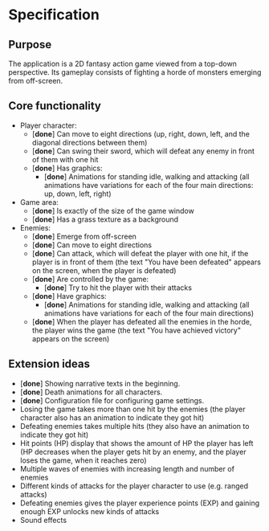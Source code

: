 # Specification

## Purpose

The application is a 2D fantasy action game viewed from a top-down perspective. Its gameplay consists of fighting a horde of monsters emerging from off-screen.

## Core functionality

- Player character:
  - [**done**] Can move to eight directions (up, right, down, left, and the diagonal directions between them)
  - [**done**] Can swing their sword, which will defeat any enemy in front of them with one hit
  - [**done**] Has graphics:
    - [**done**] Animations for standing idle, walking and attacking (all animations have variations for each of the four main directions: up, down, left, right)
- Game area:
  - [**done**] Is exactly of the size of the game window
  - [**done**] Has a grass texture as a background
- Enemies:
  - [**done**] Emerge from off-screen
  - [**done**] Can move to eight directions
  - [**done**] Can attack, which will defeat the player with one hit, if the player is in front of them (the text "You have been defeated" appears on the screen, when the player is defeated)
  - [**done**] Are controlled by the game:
    - [**done**] Try to hit the player with their attacks
  - [**done**] Have graphics:
    - [**done**] Animations for standing idle, walking and attacking (all animations have variations for each of the four main directions)
  - [**done**] When the player has defeated all the enemies in the horde, the player wins the game (the text "You have achieved victory" appears on the screen)

## Extension ideas

- [**done**] Showing narrative texts in the beginning.
- [**done**] Death animations for all characters.
- [**done**] Configuration file for configuring game settings.
- Losing the game takes more than one hit by the enemies (the player character also has an animation to indicate they got hit)
- Defeating enemies takes multiple hits (they also have an animation to indicate they got hit)
- Hit points (HP) display that shows the amount of HP the player has left (HP decreases when the player gets hit by an enemy, and the player loses the game, when it reaches zero)
- Multiple waves of enemies with increasing length and number of enemies
- Different kinds of attacks for the player character to use (e.g. ranged attacks)
- Defeating enemies gives the player experience points (EXP) and gaining enough EXP unlocks new kinds of attacks
- Sound effects
